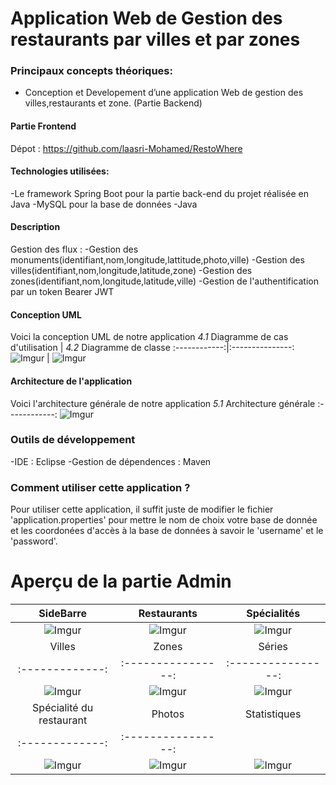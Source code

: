 # Application Web de Gestion des restaurants par villes et par zones

### Principaux concepts théoriques: 
-   Conception et Developement d’une application Web de gestion des villes,restaurants et zone. (Partie Backend)

#### Partie Frontend

Dépot : https://github.com/laasri-Mohamed/RestoWhere



#### Technologies utilisées:
-Le framework Spring Boot pour la partie back-end du projet réalisée en Java
-MySQL pour la base de données
-Java


#### Description

Gestion des flux :
-Gestion des monuments(identifiant,nom,longitude,lattitude,photo,ville)
-Gestion des villes(identifiant,nom,longitude,latitude,zone)
-Gestion des zones(identifiant,nom,longitude,latitude,ville)
-Gestion de l'authentification par un token Bearer JWT


#### Conception UML

Voici la conception UML de notre application
*4.1* Diagramme de cas d'utilisation  | *4.2* Diagramme de classe 
:------------:|:---------------:
![Imgur](https://imgur.com/KaoLMww.jpg)  |  ![Imgur](https://imgur.com/1f142Wd.jpg) 
#### Architecture de l'application

Voici l'architecture générale de notre application
*5.1* Architecture générale
:------------:
![Imgur](https://imgur.com/7qTCmgc.jpg) 


### Outils de développement
-IDE : Eclipse
-Gestion de dépendences : Maven

### Comment utiliser cette application ?
Pour utiliser cette application, il suffit juste de modifier le fichier 'application.properties' pour mettre le nom de choix votre base de donnée et les coordonées d'accès à la base de données à savoir le 'username' et le 'password'.
# Aperçu de la partie Admin
SideBarre  |  Restaurants | Spécialités
:-------------:|:----------------:|:----------------:
![Imgur](https://imgur.com/Re3jnNz.jpg)  | ![Imgur](https://imgur.com/Jgqw5a5.jpg) | ![Imgur](https://imgur.com/SdhyaTU.jpg)
Villes  |  Zones | Séries
:-------------:|:----------------:|:----------------:
![Imgur](https://imgur.com/NPNnKK3.jpg)  | ![Imgur](https://imgur.com/g1ncG8M.jpg) | ![Imgur](https://imgur.com/gbPU7ek.jpg)
Spécialité du restaurant  |  Photos | Statistiques
:-------------:|:----------------:
![Imgur](https://imgur.com/Ju6AOL9.jpg)  | ![Imgur](https://imgur.com/ifa2QYz.jpg) | ![Imgur](https://imgur.com/vOSOsyr.jpg)
